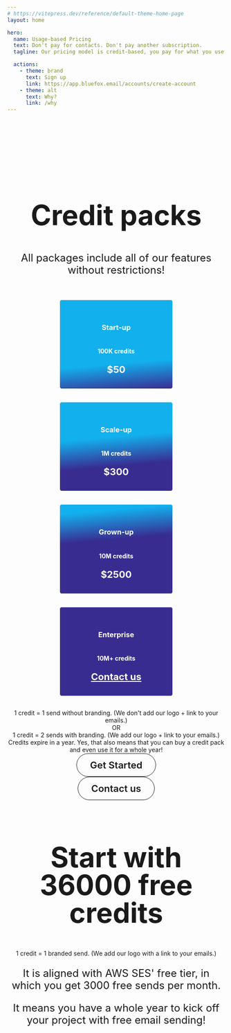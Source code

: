 ```yaml
---
# https://vitepress.dev/reference/default-theme-home-page
layout: home

hero:
  name: Usage-based Pricing
  text: Don't pay for contacts. Don't pay another subscription.
  tagline: Our pricing model is credit-based, you pay for what you use.

  actions:
    - theme: brand
      text: Sign up
      link: https://app.bluefox.email/accounts/create-account
    - theme: alt
      text: Why?
      link: /why
---
```


<style>
  .VPHero {
    background: linear-gradient(278deg, hsl(247.72, 53.44%, 90%) 10%, hsl(196.99, 86.56%, 90%) 90%);
  }

  html.dark .VPHero {
    background: linear-gradient(278deg, hsl(247.72, 53.44%, 10%) 10%, hsl(196.99, 86.56%, 10%) 90%);
  }

  .VPHero .container {
    max-width: 100%;
  }

  .VPHero .main {
    width: 100% !important;
    max-width: unset !important;
    text-align: center;
    display: block !important;
    padding-top: 15vh;
    padding-bottom: 10vh;
  }
  .VPHero .main .name {
    font-size: 72px;
    line-height: 72px;
    width: 100% !important;
    max-width: unset !important;
  }

  .VPHero .main .text {
    width: 100% !important;
    max-width: unset !important;
    font-size: 26px;
    line-height: 32px;
  }
  .VPHero .main .tagline {
    width: 100% !important;
    max-width: unset !important;
    font-size: 32px;
  }

  .VPHero .main .actions {
    width: 100% !important;
    max-width: unset !important;
    justify-content: center !important;
  }
  html.dark .VPHero .name .clip {
    background: -webkit-linear-gradient(
      120deg,
      #8a7ed8 5%,
      #13B0EE
    );
    background-clip: text;
  }

  .VPHero .VPButton.medium {
      border-radius: 50px;
      padding: 15px 30px;
      line-height: 22px;
      font-size: 22px;
  }


.card-container {
  display: flex;
  flex-wrap: wrap;
  justify-content: center;
  gap: 30px;
  padding: 30px;
}

.pricing-card {
  border: 1px solid #eeeeee;
  border-radius: 5px;
  padding: 30px;

  background: #13B0EE;
  color: white;

  width: 200px;
}

.pricing-card.start-up {
  background: linear-gradient(-5deg, #392C91 0%, #13B0EE 30%);
}

.pricing-card.scale-up {
  background: linear-gradient(-5deg, #392C91 30%, #13B0EE 60%);
}

.pricing-card.grown-up {
  background: linear-gradient(-5deg, #392C91 60%, #13B0EE 90%);
}

.pricing-card.enterprise {
  background: #392C91;
}

.vp-doc .pricing-card h3 {
  margin: 0;
  border-top: 0;
  padding-top: 0;
  font-size: 28px;
  line-height: 28px;
}

.pricing-card .pricing-card-credits {
  padding: 20px 0;
  font-weight: 700;
}

.pricing-card .pricing-card-price {
  font-size: 22px;
  line-height: 28px;
  font-weight: 700;
}

.pricing-card a {
  color: white;
}

.pricing-card a:hover {
  color: #eeeeee;
}

#credit-packs {
  text-align: center;

  padding-top: 100px;
  padding-bottom: 100px;
}

#credit-packs h2 {
  font-size: 64px;
  line-height: 64px;
  border-top: 0;
}

#credit-packs p {
  font-size: 24px;
  line-height: 28px;
}

#free-credits {
  text-align: center;
  padding-bottom: 100px;
}

#free-credits h2 {
  border-top: 0;
  margin-top: 0;
  padding-top: 0;
  font-size: 64px;
  line-height: 64px;
}

#free-credits p {
  font-size: 24px;
  line-height: 28px;
}

#credit-packs .VPButton.medium {
      border-radius: 50px;
      padding: 15px 30px;
      line-height: 22px;
      font-size: 22px;
  }
.vp-doc .actions {
    padding-top: 30px;
    display: flex;
    width: 100% !important;
    max-width: unset !important;
    justify-content: center !important;
  }

  .vp-doc .action {
    padding: 6px;
  }
.VPButton {
    display: inline-block;
    border: 1px solid transparent;
    text-align: center;
    font-weight: 600;
    white-space: nowrap;
    transition: color 0.25s, border-color 0.25s, background-color 0.25s !important;
    text-decoration: none !important;
  }

  .VPButton.brand {
      border-color: var(--vp-button-brand-border);
      color: var(--vp-button-brand-text);
      background-color: var(--vp-button-brand-bg);
  }

  .VPButton.brand:hover {
    color: var(--vp-button-brand-text);
    background-color: var(--vp-button-brand-hover-bg);
  }

  .VPButton.alt {
    border-color: var(--vp-button-alt-border);
    color: var(--vp-button-alt-text);
    background-color: var(--vp-button-alt-bg);
  }

  .VPButton.alt:hover {
    border-color: var(--vp-button-alt-border);
    color: var(--vp-button-alt-text);
    background-color: var(--vp-button-alt-hover-bg);
  }
</style>

<section id="credit-packs">
  <h2>Credit packs</h2>
  <p>All packages include all of our features without restrictions!</p>
  <div class="card-container">
    <div class="pricing-card start-up">
      <h3>Start-up</h3>
      <div class="pricing-card-credits">100K credits</div>
      <div class="pricing-card-price">$50</div>
    </div>
    <div class="pricing-card scale-up">
      <h3>Scale-up</h3>
      <div class="pricing-card-credits">1M credits</div>
      <div class="pricing-card-price">$300</div>
    </div>
    <div class="pricing-card grown-up">
      <h3>Grown-up</h3>
      <div class="pricing-card-credits">10M credits</div>
      <div class="pricing-card-price">$2500</div>
    </div>
    <div class="pricing-card enterprise">
      <h3>Enterprise</h3>
      <div class="pricing-card-credits">10M+ credits</div>
      <div class="pricing-card-price"><a href="mailto:hello@bluefox.email">Contact us</a></div>
    </div>
  </div>
  <div>1 credit = 1 send without branding. (We don't add our logo + link to your emails.)</div>
  <div>OR</div>
  <div>1 credit = 2 sends with branding. (We add our logo + link to your emails.)</div>
  <div> Credits expire in a year. Yes, that also means that you can buy a credit pack and even use it for a whole year!</div>

  <div class="actions">
    <div class="action">
      <a class="VPButton brand medium" target="_blank" href="https://app.bluefox.email/accounts/create-account">Get Started</a>
    </div>
    <div class="action">
      <a class="VPButton alt medium" target="_blank" href="mailto:hello@bluefox.email">Contact us</a>
    </div>
  </div>
</section>

<section id="free-credits">
  <h2>Start with 36000 free credits</h2>
  <div>1 credit = 1 branded send. (We add our logo with a link to your emails.)</div>
  <p>It is aligned with AWS SES' free tier, in which you get 3000 free sends per month.</p>
  <p>It means you have a whole year to kick off your project with free email sending!</p>
</section>
